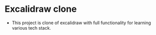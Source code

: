 # Excalidraw clone

- This project is clone of excalidraw with full functionality for learning various tech stack.